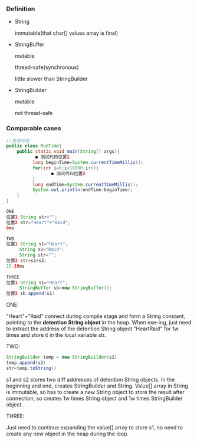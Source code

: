 ### Definition

* String

  immutable(that char[] values array is final)

* StringBuffer

  mutable

  thread-safe(synchronous)

  little slower than StringBuilder

* StringBuilder

  mutable

  not thread-safe



### Comparable cases

```java
//测试代码  
public class RunTime{  
    public static void main(String[] args){  
           ● 测试代码位置1  
          long beginTime=System.currentTimeMillis();  
          for(int i=0;i<10000;i++){  
                 ● 测试代码位置2  
          }  
          long endTime=System.currentTimeMillis();  
          System.out.println(endTime-beginTime);     
    }  
} 
```

```java
ONE
位置1 String str="";
位置2 str="Heart"+"Raid";
0ms

TWO
位置1 String s1="Heart";
     String s2="Raid";
     String str="";
位置2 str=s1+s2;
15-16ms
    
THREE
位置1 String s1="Heart";
     StringBuffer sb=new StringBuffer();
位置2 sb.append(s1)
```

ONE: 

"Heart"+"Raid" connect during compile stage and form a String constant, pointing to the **detention String object** in the heap. When exe-ing, just need to extract the address of the detention String object "HeartRaid" for 1w times and store it in the local variable str.

TWO: 

```java
StringBuilder temp = new StringBuilder(s1)
temp.append(s2)
str=temp.toString()
```

s1 and s2 stores two diff addresses of detention String objects. In the beginning and end, creates StringBuilder and String. Value[] array in String is immutable, so has to create a new String object to store the result after connection, so creates 1w times String object and 1w times StringBuilder object.

THREE:

Just need to continue expanding the value[] array to store s1, no need to create any new object in the heap during the loop. 